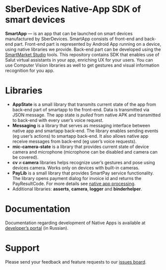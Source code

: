# SberDevices Native-App SDK of smart devices

**SmartApp** — is an app that can be launched on smart devices manufactured by SberDevices. SmartApp consists of front-end and back-end part. Front-end part is represented by Android App running on a device, using native libraries we provide.
Back-end part can be developed using the [SmartMarket Studio](https://developers.sber.ru/studio/) tools.
This repository contains SDK that enables use of Salut virtual assistants in your app, enriching UX for your users.
You can use Computer Vision libraries as well to get gestures and visual information recognition for you app.

# Libraries
* **AppState** is a small library that transmits current state of the app from back-end part of smartapp to the front-end. Data is transmitted via JSON message. The app state is *pulled* from native APK and transmitted to back-end with every user’s voice request.
* **Messaging** is a library that serves as messaging interface between native app and smartapp back-end. The library enables sending events (eg user’s actions) to smartapp back-end. It also allows native app receive messages from back-end (eg user’s voice requests).
* **mic-camera-state** is a library that provides current state of device camera and microphone (microphone can be disabled and camera can be covered).
* **cv** и **camera** libraries helps recognize user’s gestures and pose using devices camera. Works only on devices with built-in cameras.
* **PayLib** is a small library that provides SmartPay service functionality. The library opens payment dialog for invoice id and returns the PayResultCode. For more details see [native app processing](https://developers.sber.ru/docs/ru/va/reference/smartservices/smartpay/processing/nativeapp).
* Additional libraries: **asserts**, **camera**, **logger** and **binderhelper**.

# Documentation
Documentation regarding development of Native Apps is available at [developer’s portal](https://developer.sberdevices.ru/docs/ru/methodology/research/nativeapp) (in Russian).

# Support
Please send your feedback and feature requests to our [issues board](https://github.com/sberdevices/native_smartapp_sdk/issues).

